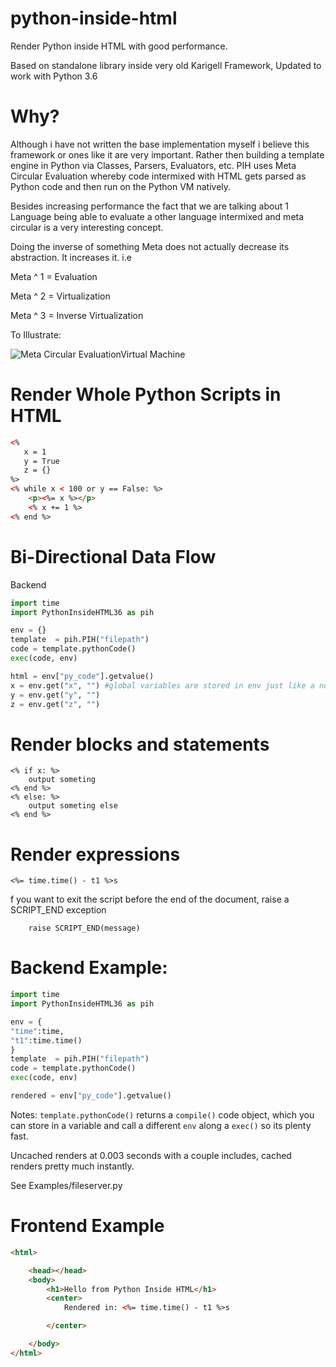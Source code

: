# python-inside-html
Render Python inside HTML with good performance.

Based on standalone library inside very old Karigell Framework, Updated to work with Python 3.6

# Why?
Although i have not written the base implementation myself i believe this framework or ones like it are very important.
Rather then building a template engine in Python via Classes, Parsers, Evaluators, etc. PIH uses Meta Circular Evaluation whereby code intermixed with HTML gets parsed as Python code and then run on the Python VM natively.

Besides increasing performance the fact that we are talking about 1 Language being able to evaluate a other language intermixed and meta circular is a very interesting concept.

Doing the inverse of something Meta does not actually decrease its abstraction. It increases it.
i.e 

Meta ^ 1 = Evaluation

Meta ^ 2 = Virtualization

Meta ^ 3 = Inverse Virtualization

To Illustrate:


![Meta Circular EvaluationVirtual Machine](https://i.imgur.com/MCq4QLp.png)


# Render Whole Python Scripts in HTML

```HTML
<% 
   x = 1
   y = True
   z = {}
%>
<% while x < 100 or y == False: %>
	<p><%= x %></p>
	<% x += 1 %>
<% end %>
```

# Bi-Directional Data Flow

Backend
```Python
import time
import PythonInsideHTML36 as pih

env = {}
template  = pih.PIH("filepath")
code = template.pythonCode()
exec(code, env)

html = env["py_code"].getvalue()
x = env.get("x", "") #global variables are stored in env just like a normal python exec
y = env.get("y", "")
z = env.get("z", "")
```

# Render blocks and statements
```
<% if x: %>
	output someting
<% end %>
<% else: %>
	output someting else
<% end %>
```

# Render expressions
```
<%= time.time() - t1 %>s
```

f you want to exit the script before the end of the document, raise a 
SCRIPT_END exception
```
    raise SCRIPT_END(message)
```
# Backend Example: 
```Python
import time
import PythonInsideHTML36 as pih

env = {
"time":time,
"t1":time.time()
}
template  = pih.PIH("filepath")
code = template.pythonCode()
exec(code, env)

rendered = env["py_code"].getvalue()
```

Notes:
	```template.pythonCode()``` returns a ```compile()``` code object, which you can store in a variable and call a different ```env``` along a ```exec()``` so its plenty fast. 
	
Uncached renders at 0.003 seconds with a couple includes, cached renders pretty much instantly. 


See Examples/fileserver.py
  
# Frontend Example
```HTML
<html>

	<head></head>
	<body>
		<h1>Hello from Python Inside HTML</h1>
		<center>
    		Rendered in: <%= time.time() - t1 %>s

		</center>

	</body>
</html>

```

